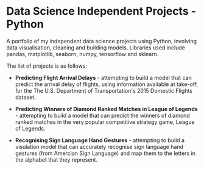 # Data Science Independent Projects - Python
A portfolio of my independent data science projects using Python, involving data visualisation, cleaning and building models. Libraries used include pandas, matplotlib, seaborn, numpy, tensorflow and sklearn.

The list of projects is as follows:

* __Predicting Flight Arrival Delays__ - attempting to build a model that can predict the arrival delay of flights, using information available at take-off, for the The U.S. Department of Transportation's 2015 Domestic Flights dataset.

* __Predicting Winners of Diamond Ranked Matches in League of Legends__ - attempting to build a model that can predict the winners of diamond ranked matches in the very popular competitive strategy game, League of Legends. 

* __Recognising Sign Language Hand Gestures__ - attempting to build a visulation model that can accurately recognise sign language hand gestures (from Amercian Sign Language) and map them to the letters in the alphabet that they represent.



